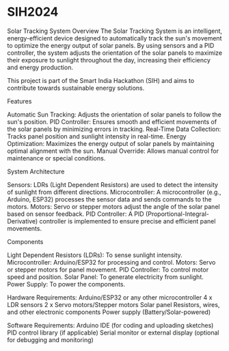 # SIH2024
Solar Tracking System
Overview
The Solar Tracking System is an intelligent, energy-efficient device designed to automatically track the sun's movement to optimize the energy output of solar panels. By using sensors and a PID controller, the system adjusts the orientation of the solar panels to maximize their exposure to sunlight throughout the day, increasing their efficiency and energy production.

This project is part of the Smart India Hackathon (SIH) and aims to contribute towards sustainable energy solutions.

Features

Automatic Sun Tracking: Adjusts the orientation of solar panels to follow the sun's position.
PID Controller: Ensures smooth and efficient movements of the solar panels by minimizing errors in tracking.
Real-Time Data Collection: Tracks panel position and sunlight intensity in real-time.
Energy Optimization: Maximizes the energy output of solar panels by maintaining optimal alignment with the sun.
Manual Override: Allows manual control for maintenance or special conditions.

System Architecture

Sensors: LDRs (Light Dependent Resistors) are used to detect the intensity of sunlight from different directions.
Microcontroller: A microcontroller (e.g., Arduino, ESP32) processes the sensor data and sends commands to the motors.
Motors: Servo or stepper motors adjust the angle of the solar panel based on sensor feedback.
PID Controller: A PID (Proportional-Integral-Derivative) controller is implemented to ensure precise and efficient panel movements.

Components

Light Dependent Resistors (LDRs): To sense sunlight intensity.
Microcontroller: Arduino/ESP32 for processing and control.
Motors: Servo or stepper motors for panel movement.
PID Controller: To control motor speed and position.
Solar Panel: To generate electricity from sunlight.
Power Supply: To power the components.

Hardware Requirements:
Arduino/ESP32 or any other microcontroller
4 x LDR sensors
2 x Servo motors/Stepper motors
Solar panel
Resistors, wires, and other electronic components
Power supply (Battery/Solar-powered)

Software Requirements:
Arduino IDE (for coding and uploading sketches)
PID control library (if applicable)
Serial monitor or external display (optional for debugging and monitoring)
